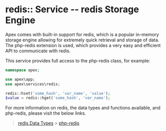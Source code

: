 
# redis:: Service -- redis Storage Engine
Apex comes with built-in support for redis, which is a popular in-memory storage engine allowing for extremely
quick retrieval and storage of data.  The php-redis extension is used, which provides a very easy and
efficient API to communicate with redis.

This service provides full access to the php-redis class, for example:

~~~php
namespace apex;

use apex\app;
use apex\services\redis;

redis::hset('some_hash', 'var_name', 'value');
$value = redis::hget('some_hash', 'var_name');
~~~

For more information on redis, the data types and functions available, and php-redis, please visit the below
links.

> [redis Data Types](https://redis.io/topics/data-types) > [php-redis](https://redislabs.com/lp/php-redis/)


